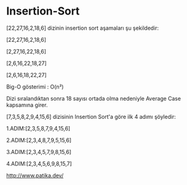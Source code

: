# Insertion-Sort

[22,27,16,2,18,6] dizinin insertion sort aşamaları şu şekildedir:

[22,27,16,2,18,6]

[2,27,16,22,18,6]

[2,6,16,22,18,27]

[2,6,16,18,22,27]

Big-O gösterimi : O(n²)

Dizi sıralandıktan sonra 18 sayısı ortada olma nedeniyle Average Case kapsamına girer.

[7,3,5,8,2,9,4,15,6] dizisinin Insertion Sort'a göre ilk 4 adımı şöyledir:

1.ADIM:[2,3,5,8,7,9,4,15,6]

2.ADIM:[2,3,4,8,7,9,5,15,6]

3.ADIM:[2,3,4,5,7,9,8,15,6]

4.ADIM:[2,3,4,5,6,9,8,15,7]

http://www.patika.dev/

